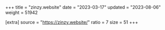 +++
title = "zinzy.website"
date = "2023-03-17"
updated = "2023-08-06"
weight = 51942

[extra]
source = "https://zinzy.website/"
ratio = 7
size = 51
+++
